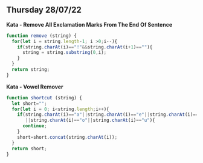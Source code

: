 ## Thursday 28/07/22

**Kata - Remove All Exclamation Marks From The End Of Sentence**
```javascript
function remove (string) {  
  for(let i = string.length-1; i >0;i--){
    if(string.charAt(i)=="!"&&string.charAt(i+1)==""){
      string = string.substring(0,i);
    }
  }
  return string;
}
```
**Kata - Vowel Remover**
```javascript
function shortcut (string) {
  let short="";
  for(let i = 0; i<string.length;i++){
    if(string.charAt(i)=="a"||string.charAt(i)=="e"||string.charAt(i)=="i"
       ||string.charAt(i)=="o"||string.charAt(i)=="u"){
      continue;
    }
    short=short.concat(string.charAt(i));
  }
  return short;
}
```
